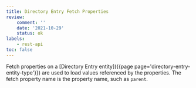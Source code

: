 ```yaml
---
title: Directory Entry Fetch Properties
review:
    comment: ''
    date: '2021-10-29'
    status: ok
labels:
    - rest-api
toc: false
---
```

<!--
TODO
-->
Fetch properties on a [Directory Entry entity]({{page page='directory-entry-entity-type'}}) are used to load values referenced by the properties. The fetch property name is the property name, such as `parent`.
